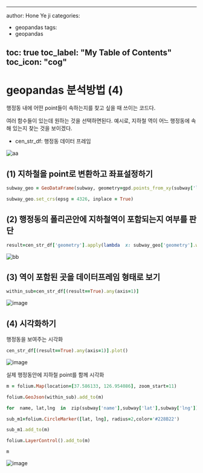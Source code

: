 
---

author: Hone Ye ji
categories: 
 - geopandas
tags: 
 - geopandas

toc: true
toc_label: "My Table of Contents"
toc_icon: "cog"
---

# geopandas 분석방법 (4)

행정동 내에 어떤 point들이 속하는지를 찾고 싶을 때 쓰이는 코드다.

여러 함수들이 있는데 원하는 것을 선택하면된다.
예시로, 지하철 역이 어느 행정동에 속해 있는지 찾는 것을 보이겠다.
* cen_str_df: 행정동 데이터 프레임

![aa](https://user-images.githubusercontent.com/45659433/164611009-af45260d-c06c-4abc-b95c-1a2e117ee6de.PNG)

## (1) 지하철을 point로 변환하고 좌표설정하기 

```ruby
subway_geo = GeoDataFrame(subway, geometry=gpd.points_from_xy(subway['lng'], subway['lat']))

subway_geo.set_crs(epsg = 4326, inplace = True)
```

## (2) 행정동의 폴리곤안에 지하철역이 포함되는지 여부를 판단
```ruby 
result=cen_str_df['geometry'].apply(lambda  x: subway_geo['geometry'].within(x))
```

![bb](https://user-images.githubusercontent.com/45659433/164611495-32cc91be-3ff2-43ef-8bbd-2cf1796a37e6.PNG)

## (3) 역이 포함된 곳을 데이터프레임 형태로 보기
```ruby 
within_sub=cen_str_df[(result==True).any(axis=1)]

```
![image](https://user-images.githubusercontent.com/45659433/164611662-5c61e66d-79ac-47e1-9fa7-3cd7a22bdbf7.png)


## (4) 시각화하기

행정동을 보여주는 시각화

```ruby 
cen_str_df[(result==True).any(axis=1)].plot()

```
![image](https://user-images.githubusercontent.com/45659433/164611811-b22d1033-168f-43ed-bf94-0e14a3d911c9.png)


실제 행정동안에 지하철 point를 함께 시각화
```ruby 
m = folium.Map(location=[37.586133, 126.954086], zoom_start=11)

folium.GeoJson(within_sub).add_to(m)

for  name, lat,lng  in  zip(subway['name'],subway['lat'],subway['lng']):

sub_m1=folium.CircleMarker([lat, lng], radius=2,color='#228B22')

sub_m1.add_to(m)

folium.LayerControl().add_to(m)

m

```
![image](https://user-images.githubusercontent.com/45659433/164611978-a295f2c3-5f25-47e6-877b-1bbf81b81601.png)

<!--stackedit_data:
eyJoaXN0b3J5IjpbLTc1NDIxNTE4Miw3MzA5OTgxMTZdfQ==
-->
